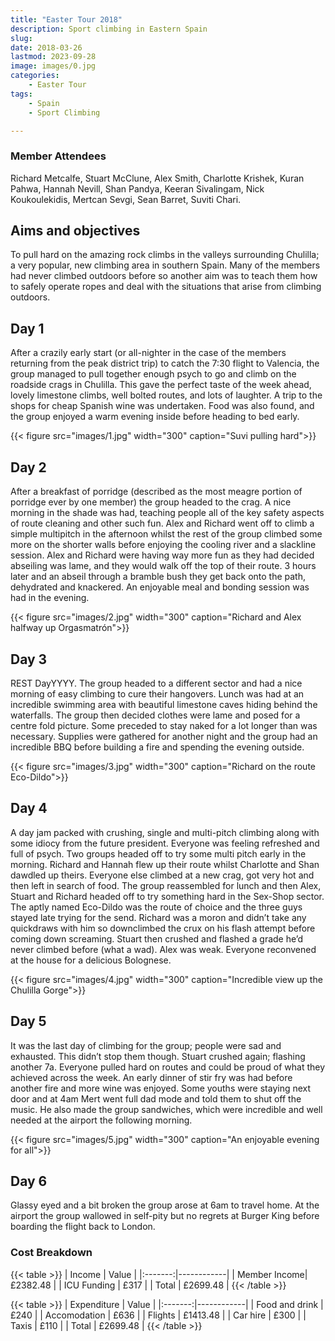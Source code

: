 ```yaml
---
title: "Easter Tour 2018"
description: Sport climbing in Eastern Spain
slug: 
date: 2018-03-26
lastmod: 2023-09-28
image: images/0.jpg
categories:
    - Easter Tour
tags:
    - Spain
    - Sport Climbing

---
```



### Member Attendees

Richard Metcalfe, Stuart McClune, Alex Smith, Charlotte Krishek, Kuran Pahwa, Hannah Nevill, Shan Pandya, Keeran Sivalingam, Nick Koukoulekidis, Mertcan Sevgi, Sean Barret, Suviti Chari.

## Aims and objectives

To pull hard on the amazing rock climbs in the valleys
surrounding Chulilla; a very popular, new climbing
area in southern Spain. Many of the members had
never climbed outdoors before so another aim was to
teach them how to safely operate ropes and deal with
the situations that arise from climbing outdoors.

## Day 1

After a crazily early start (or all-nighter in the case of
the members returning from the peak district trip) to
catch the 7:30 flight to Valencia, the group managed
to pull together enough psych to go and climb on the
roadside crags in Chulilla. This gave the perfect taste
of the week ahead, lovely limestone climbs, well
bolted routes, and lots of laughter. A trip to the shops
for cheap Spanish wine was undertaken. Food was
also found, and the group enjoyed a warm evening
inside before heading to bed early.

{{< figure src="images/1.jpg" width="300" caption="Suvi pulling hard">}}

## Day 2

After a breakfast of porridge (described as the
most meagre portion of porridge ever by one
member) the group headed to the crag. A nice
morning in the shade was had, teaching people
all of the key safety aspects of route cleaning
and other such fun. Alex and Richard went off
to climb a simple multipitch in the afternoon
whilst the rest of the group climbed some
more on the shorter walls before enjoying the
cooling river and a slackline session. Alex and
Richard were having way more fun as they had
decided abseiling was lame, and they would
walk off the top of their route. 3 hours later
and an abseil through a bramble bush they get
back onto the path, dehydrated and
knackered. An enjoyable meal and bonding
session was had in the evening.

{{< figure src="images/2.jpg" width="300" caption="Richard and Alex halfway up Orgasmatrón">}}


## Day 3

REST DayYYYY. The group headed to a different sector and
had a nice morning of easy climbing to cure their
hangovers. Lunch was had at an incredible swimming area
with beautiful limestone caves hiding behind the
waterfalls. The group then decided clothes were lame and
posed for a centre fold picture. Some preceded to stay
naked for a lot longer than was necessary. Supplies were
gathered for another night and the group had an
incredible BBQ before building a fire and spending the
evening outside.

{{< figure src="images/3.jpg" width="300" caption="Richard on the route Eco-Dildo">}}


## Day 4


A day jam packed with crushing, single and multi-pitch
climbing along with some idiocy from the future president.
Everyone was feeling refreshed and full of psych. Two groups headed off to try some multi pitch
early in the morning. Richard and Hannah flew up their route whilst Charlotte and Shan dawdled up
theirs. Everyone else climbed at a new crag, got very hot and then left in search of food. The group
reassembled for lunch and then Alex, Stuart and Richard headed off to try something hard in the
Sex-Shop sector. The aptly named Eco-Dildo was the route of choice and the three guys stayed late
trying for the send. Richard was a moron and didn’t take any quickdraws with him so downclimbed
the crux on his flash attempt before coming down screaming. Stuart then crushed and flashed a
grade he’d never climbed before (what a wad). Alex was weak. Everyone reconvened at the house
for a delicious Bolognese.

{{< figure src="images/4.jpg" width="300" caption="Incredible view up the Chulilla Gorge">}}


## Day 5

It was the last day of climbing for the group; people were sad and exhausted. This didn’t stop them
though. Stuart crushed again; flashing another 7a. Everyone pulled hard on routes and could be
proud of what they achieved across the week. An early dinner of stir fry was had before another fire
and more wine was enjoyed. Some youths were staying next door and at 4am Mert went full dad
mode and told them to shut off the music. He also made the group sandwiches, which were
incredible and well needed at the airport the following morning.

{{< figure src="images/5.jpg" width="300" caption="An enjoyable evening for all">}}


## Day 6

Glassy eyed and a bit broken the group arose at 6am to travel home. At the airport the group
wallowed in self-pity but no regrets at Burger King before boarding the flight back to London.

### Cost Breakdown

{{< table >}}
| Income | Value  | 
|:-------:|------------|
| Member Income| £2382.48 | 
| ICU Funding | £317 | 
| Total | £2699.48 | 
{{< /table >}}

{{< table >}}
| Expenditure | Value  | 
|:-------:|------------|
| Food and drink | £240 | 
| Accomodation | £636 | 
| Flights | £1413.48 | 
| Car hire | £300 | 
| Taxis | £110 | 
| Total | £2699.48 | 
{{< /table >}}
